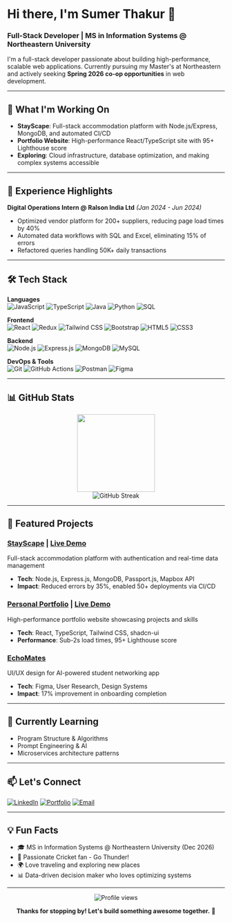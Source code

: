 # Hi there, I'm Sumer Thakur 👋

### Full-Stack Developer | MS in Information Systems @ Northeastern University

I'm a full-stack developer passionate about building high-performance, scalable web applications. Currently pursuing my Master's at Northeastern and actively seeking **Spring 2026 co-op opportunities** in web development.

---

## 🚀 What I'm Working On

- **StayScape**: Full-stack accommodation platform with Node.js/Express, MongoDB, and automated CI/CD
- **Portfolio Website**: High-performance React/TypeScript site with 95+ Lighthouse score
- **Exploring**: Cloud infrastructure, database optimization, and making complex systems accessible

---

## 💼 Experience Highlights

**Digital Operations Intern @ Ralson India Ltd** *(Jan 2024 - Jun 2024)*
- Optimized vendor platform for 200+ suppliers, reducing page load times by 40%
- Automated data workflows with SQL and Excel, eliminating 15% of errors
- Refactored queries handling 50K+ daily transactions

---

## 🛠️ Tech Stack

**Languages**  
![JavaScript](https://img.shields.io/badge/-JavaScript-F7DF1E?style=flat&logo=javascript&logoColor=black)
![TypeScript](https://img.shields.io/badge/-TypeScript-3178C6?style=flat&logo=typescript&logoColor=white)
![Java](https://img.shields.io/badge/-Java-007396?style=flat&logo=java&logoColor=white)
![Python](https://img.shields.io/badge/-Python-3776AB?style=flat&logo=python&logoColor=white)
![SQL](https://img.shields.io/badge/-SQL-4479A1?style=flat&logo=mysql&logoColor=white)

**Frontend**  
![React](https://img.shields.io/badge/-React-61DAFB?style=flat&logo=react&logoColor=black)
![Redux](https://img.shields.io/badge/-Redux-764ABC?style=flat&logo=redux&logoColor=white)
![Tailwind CSS](https://img.shields.io/badge/-Tailwind_CSS-38B2AC?style=flat&logo=tailwind-css&logoColor=white)
![Bootstrap](https://img.shields.io/badge/-Bootstrap-7952B3?style=flat&logo=bootstrap&logoColor=white)
![HTML5](https://img.shields.io/badge/-HTML5-E34F26?style=flat&logo=html5&logoColor=white)
![CSS3](https://img.shields.io/badge/-CSS3-1572B6?style=flat&logo=css3&logoColor=white)

**Backend**  
![Node.js](https://img.shields.io/badge/-Node.js-339933?style=flat&logo=node.js&logoColor=white)
![Express.js](https://img.shields.io/badge/-Express-000000?style=flat&logo=express&logoColor=white)
![MongoDB](https://img.shields.io/badge/-MongoDB-47A248?style=flat&logo=mongodb&logoColor=white)
![MySQL](https://img.shields.io/badge/-MySQL-4479A1?style=flat&logo=mysql&logoColor=white)

**DevOps & Tools**  
![Git](https://img.shields.io/badge/-Git-F05032?style=flat&logo=git&logoColor=white)
![GitHub Actions](https://img.shields.io/badge/-GitHub_Actions-2088FF?style=flat&logo=github-actions&logoColor=white)
![Postman](https://img.shields.io/badge/-Postman-FF6C37?style=flat&logo=postman&logoColor=white)
![Figma](https://img.shields.io/badge/-Figma-F24E1E?style=flat&logo=figma&logoColor=white)

---

## 📊 GitHub Stats

<div align="center">
  <img height="180em" src="https://github-readme-stats.vercel.app/api/top-langs/?username=SumerThakur1771&layout=compact&langs_count=8&theme=tokyonight&hide_border=true&hide=bru"/>
</div>

<div align="center">
  <img src="https://github-readme-streak-stats.herokuapp.com/?user=SumerThakur1771&theme=tokyonight&hide_border=true" alt="GitHub Streak" />
</div>

---

## 🎯 Featured Projects

### [StayScape](https://github.com/SumerThakur1771/StayScape) | [Live Demo](https://stayscape-v7dj.onrender.com/listings)
Full-stack accommodation platform with authentication and real-time data management
- **Tech**: Node.js, Express.js, MongoDB, Passport.js, Mapbox API
- **Impact**: Reduced errors by 35%, enabled 50+ deployments via CI/CD

### [Personal Portfolio](https://github.com/SumerThakur1771/sumer-thakur-portfolio) | [Live Demo](https://sumer-thakur-portfolio.lovable.app/)
High-performance portfolio website showcasing projects and skills
- **Tech**: React, TypeScript, Tailwind CSS, shadcn-ui
- **Performance**: Sub-2s load times, 95+ Lighthouse score

### [EchoMates](https://www.figma.com/proto/ZcOYtt6E7OLUVqNIPX41us/EchoMates_Final-Exam?node-id=516-1965&t=4WynPMKZdifA8X3h-0&scaling=scale-down&content-scaling=fixed&page-id=0%3A1&starting-point-node-id=516%3A1960&show-proto-sidebar=1)
UI/UX design for AI-powered student networking app
- **Tech**: Figma, User Research, Design Systems
- **Impact**: 17% improvement in onboarding completion

---

## 🌱 Currently Learning

- Program Structure & Algorithms
- Prompt Engineering & AI
- Microservices architecture patterns

---

## 📫 Let's Connect

[![LinkedIn](https://img.shields.io/badge/-LinkedIn-0A66C2?style=flat&logo=linkedin&logoColor=white)](https://www.linkedin.com/in/sumer-thakur-658808288/)
[![Portfolio](https://img.shields.io/badge/-Portfolio-FF6C37?style=flat&logo=google-chrome&logoColor=white)](https://sumer-thakur-portfolio.lovable.app/)
[![Email](https://img.shields.io/badge/-Email-D14836?style=flat&logo=gmail&logoColor=white)](mailto:thakur.sum@northeastern.edu)

---

## 💡 Fun Facts

- 🎓 MS in Information Systems @ Northeastern University (Dec 2026)
- 🏏 Passionate Cricket fan - Go Thunder!
- 🌍 Love traveling and exploring new places
- 📊 Data-driven decision maker who loves optimizing systems

---

<div align="center">
  <img src="https://komarev.com/ghpvc/?username=SumerThakur1771&color=blueviolet&style=flat-square&label=Profile+Views" alt="Profile views" />
</div>

<div align="center">
  
**Thanks for stopping by! Let's build something awesome together.** 🚀

</div>
